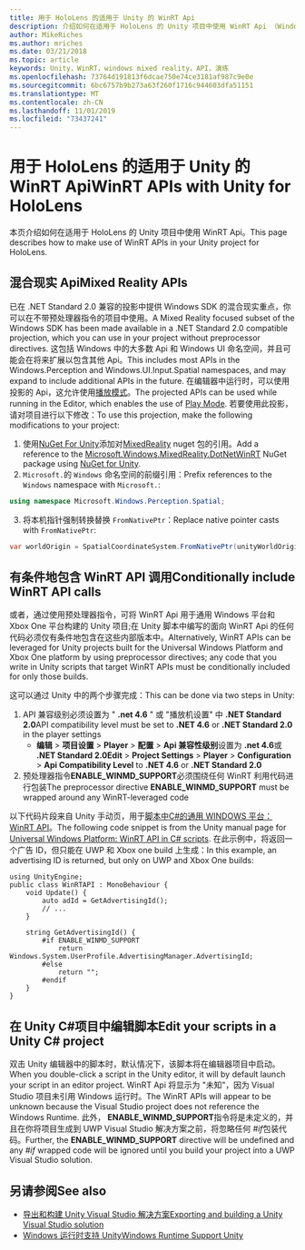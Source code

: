 ```yaml
---
title: 用于 HoloLens 的适用于 Unity 的 WinRT Api
description: 介绍如何在适用于 HoloLens 的 Unity 项目中使用 WinRT Api （Windows 命名空间）。
author: MikeRiches
ms.author: mriches
ms.date: 03/21/2018
ms.topic: article
keywords: Unity，WinRT，windows mixed reality，API，演练
ms.openlocfilehash: 73764d191813f6dcae750e74ce3181af987c9e0e
ms.sourcegitcommit: 6bc6757b9b273a63f260f1716c944603dfa51151
ms.translationtype: MT
ms.contentlocale: zh-CN
ms.lasthandoff: 11/01/2019
ms.locfileid: "73437241"
---
```

# <a name="winrt-apis-with-unity-for-hololens"></a><span data-ttu-id="b3115-104">用于 HoloLens 的适用于 Unity 的 WinRT Api</span><span class="sxs-lookup"><span data-stu-id="b3115-104">WinRT APIs with Unity for HoloLens</span></span>

<span data-ttu-id="b3115-105">本页介绍如何在适用于 HoloLens 的 Unity 项目中使用 WinRT Api。</span><span class="sxs-lookup"><span data-stu-id="b3115-105">This page describes how to make use of WinRT APIs in your Unity project for HoloLens.</span></span>

## <a name="mixed-reality-apis"></a><span data-ttu-id="b3115-106">混合现实 Api</span><span class="sxs-lookup"><span data-stu-id="b3115-106">Mixed Reality APIs</span></span>

<span data-ttu-id="b3115-107">已在 .NET Standard 2.0 兼容的投影中提供 Windows SDK 的混合现实重点，你可以在不带预处理器指令的项目中使用。</span><span class="sxs-lookup"><span data-stu-id="b3115-107">A Mixed Reality focused subset of the Windows SDK has been made available in a .NET Standard 2.0 compatible projection, which you can use in your project without preprocessor directives.</span></span> <span data-ttu-id="b3115-108">这包括 Windows 中的大多数 Api 和 Windows UI 命名空间，并且可能会在将来扩展以包含其他 Api。</span><span class="sxs-lookup"><span data-stu-id="b3115-108">This includes most APIs in the Windows.Perception and Windows.UI.Input.Spatial namespaces, and may expand to include additional APIs in the future.</span></span> <span data-ttu-id="b3115-109">在编辑器中运行时，可以使用投影的 Api，这允许使用[播放模式](https://docs.microsoft.com//windows/mixed-reality/unity-play-mode)。</span><span class="sxs-lookup"><span data-stu-id="b3115-109">The projected APIs can be used while running in the Editor, which enables the use of [Play Mode](https://docs.microsoft.com//windows/mixed-reality/unity-play-mode).</span></span> <span data-ttu-id="b3115-110">若要使用此投影，请对项目进行以下修改：</span><span class="sxs-lookup"><span data-stu-id="b3115-110">To use this projection, make the following modifications to your project:</span></span>

1) <span data-ttu-id="b3115-111">使用[NuGet For Unity](https://github.com/GlitchEnzo/NuGetForUnity)添加对[MixedReality](https://www.nuget.org/packages/Microsoft.Windows.MixedReality.DotNetWinRT) nuget 包的引用。</span><span class="sxs-lookup"><span data-stu-id="b3115-111">Add a reference to the [Microsoft.Windows.MixedReality.DotNetWinRT](https://www.nuget.org/packages/Microsoft.Windows.MixedReality.DotNetWinRT) NuGet package using [NuGet for Unity](https://github.com/GlitchEnzo/NuGetForUnity).</span></span>
2) <span data-ttu-id="b3115-112">`Microsoft.`的 `Windows` 命名空间的前缀引用：</span><span class="sxs-lookup"><span data-stu-id="b3115-112">Prefix references to the `Windows` namespace with `Microsoft.`:</span></span>
```cs
using namespace Microsoft.Windows.Perception.Spatial;
```
3) <span data-ttu-id="b3115-113">将本机指针强制转换替换 `FromNativePtr`：</span><span class="sxs-lookup"><span data-stu-id="b3115-113">Replace native pointer casts with `FromNativePtr`:</span></span>
```cs
var worldOrigin = SpatialCoordinateSystem.FromNativePtr(unityWorldOriginPtr);
```

## <a name="conditionally-include-winrt-api-calls"></a><span data-ttu-id="b3115-114">有条件地包含 WinRT API 调用</span><span class="sxs-lookup"><span data-stu-id="b3115-114">Conditionally include WinRT API calls</span></span>

<span data-ttu-id="b3115-115">或者，通过使用预处理器指令，可将 WinRT Api 用于通用 Windows 平台和 Xbox One 平台构建的 Unity 项目;在 Unity 脚本中编写的面向 WinRT Api 的任何代码必须仅有条件地包含在这些内部版本中。</span><span class="sxs-lookup"><span data-stu-id="b3115-115">Alternatively, WinRT APIs can be leveraged for Unity projects built for the Universal Windows Platform and Xbox One platform by using preprocessor directives; any code that you write in Unity scripts that target WinRT APIs must be conditionally included for only those builds.</span></span> 

<span data-ttu-id="b3115-116">这可以通过 Unity 中的两个步骤完成：</span><span class="sxs-lookup"><span data-stu-id="b3115-116">This can be done via two steps in Unity:</span></span>
1) <span data-ttu-id="b3115-117">API 兼容级别必须设置为 " **.net 4.6** " 或 "播放机设置" 中 **.NET Standard 2.0**</span><span class="sxs-lookup"><span data-stu-id="b3115-117">API compatibility level must be set to **.NET 4.6** or **.NET Standard 2.0** in the player settings</span></span>
    - <span data-ttu-id="b3115-118">**编辑** > **项目设置** > **Player** > **配置** > **Api 兼容性级别**设置为 **.net 4.6**或 **.NET Standard 2.0**</span><span class="sxs-lookup"><span data-stu-id="b3115-118">**Edit** > **Project Settings** > **Player** > **Configuration** > **Api Compatibility Level** to **.NET 4.6** or **.NET Standard 2.0**</span></span>
2) <span data-ttu-id="b3115-119">预处理器指令**ENABLE_WINMD_SUPPORT**必须围绕任何 WinRT 利用代码进行包装</span><span class="sxs-lookup"><span data-stu-id="b3115-119">The preprocessor directive **ENABLE_WINMD_SUPPORT** must be wrapped around any WinRT-leveraged code</span></span>

<span data-ttu-id="b3115-120">以下代码片段来自 Unity 手动页，用于[脚本中C#的通用 WINDOWS 平台： WinRT API](https://docs.unity3d.com/Manual/windowsstore-scripts.html)。</span><span class="sxs-lookup"><span data-stu-id="b3115-120">The following code snippet is from the Unity manual page for [Universal Windows Platform: WinRT API in C# scripts](https://docs.unity3d.com/Manual/windowsstore-scripts.html).</span></span> <span data-ttu-id="b3115-121">在此示例中，将返回一个广告 ID，但只能在 UWP 和 Xbox one build 上生成：</span><span class="sxs-lookup"><span data-stu-id="b3115-121">In this example, an advertising ID is returned, but only on UWP and Xbox One builds:</span></span>

```
using UnityEngine;
public class WinRTAPI : MonoBehaviour {
    void Update() {
        auto adId = GetAdvertisingId();
        // ...
    }

    string GetAdvertisingId() {
        #if ENABLE_WINMD_SUPPORT
            return Windows.System.UserProfile.AdvertisingManager.AdvertisingId;
        #else
            return "";
        #endif
    }
}
```

## <a name="edit-your-scripts-in-a-unity-c-project"></a><span data-ttu-id="b3115-122">在 Unity C#项目中编辑脚本</span><span class="sxs-lookup"><span data-stu-id="b3115-122">Edit your scripts in a Unity C# project</span></span>

<span data-ttu-id="b3115-123">双击 Unity 编辑器中的脚本时，默认情况下，该脚本将在编辑器项目中启动。</span><span class="sxs-lookup"><span data-stu-id="b3115-123">When you double-click a script in the Unity editor, it will by default launch your script in an editor project.</span></span> <span data-ttu-id="b3115-124">WinRT Api 将显示为 "未知"，因为 Visual Studio 项目未引用 Windows 运行时。</span><span class="sxs-lookup"><span data-stu-id="b3115-124">The WinRT APIs will appear to be unknown because the Visual Studio project does not reference the Windows Runtime.</span></span> <span data-ttu-id="b3115-125">此外， **ENABLE_WINMD_SUPPORT**指令将是未定义的，并且在你将项目生成到 UWP Visual Studio 解决方案之前，将忽略任何 *#if*包装代码。</span><span class="sxs-lookup"><span data-stu-id="b3115-125">Further, the **ENABLE_WINMD_SUPPORT** directive will be undefined and any *#if* wrapped code will be ignored until you build your project into a UWP Visual Studio solution.</span></span>

## <a name="see-also"></a><span data-ttu-id="b3115-126">另请参阅</span><span class="sxs-lookup"><span data-stu-id="b3115-126">See also</span></span>
* [<span data-ttu-id="b3115-127">导出和构建 Unity Visual Studio 解决方案</span><span class="sxs-lookup"><span data-stu-id="b3115-127">Exporting and building a Unity Visual Studio solution</span></span>](exporting-and-building-a-unity-visual-studio-solution.md)
* [<span data-ttu-id="b3115-128">Windows 运行时支持 Unity</span><span class="sxs-lookup"><span data-stu-id="b3115-128">Windows Runtime Support Unity</span></span>](https://docs.unity3d.com/Manual/IL2CPP-WindowsRuntimeSupport.html)
